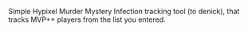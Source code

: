 Simple Hypixel Murder Mystery Infection tracking tool (to denick), that tracks MVP++ players from the list you entered.
